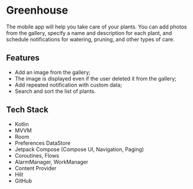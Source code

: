 # Greenhouse

The mobile app will help you take care of your plants. You can add photos from the gallery, specify a name and description for each plant, and schedule notifications for watering, pruning, and other types of care.


## Features

- Add an image from the gallery;
- The image is displayed even if the user deleted it from the gallery;
- Add repeated notification with custom data;
- Search and sort the list of plants.


## Tech Stack

- Kotlin
- MVVM
- Room
- Preferences DataStore
- Jetpack Compose (Compose UI, Navigation, Paging)
- Coroutines, Flows
- AlarmManager, WorkManager
- Content Provider
- Hilt
- GitHub

